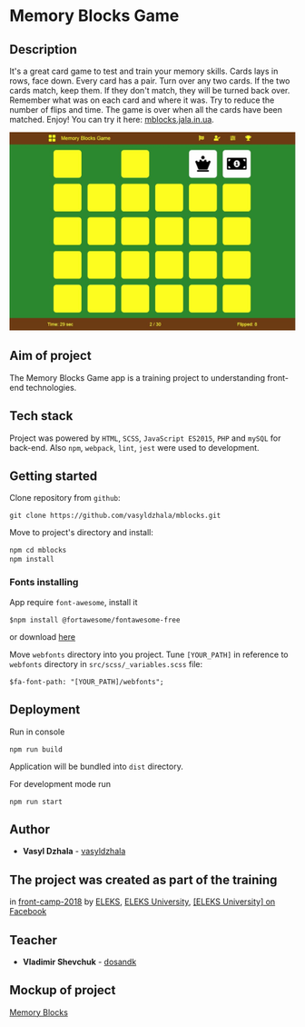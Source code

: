 # Memory Blocks Game

## Description

It's a great card game to test and train your memory skills.
Cards lays in rows, face down. Every card has a pair. Turn over any two cards. If the two cards match, keep them. 
If they don't match, they will be turned back over. Remember what was on each card and where it was. 
Try to reduce the number of flips and time. The game is over when all the cards have been matched. 
Enjoy! You can try it here: [mblocks.jala.in.ua](http://mblocks.jala.in.ua).

![screenshot](https://github.com/vasyldzhala/mblocks/blob/master/mblocks_screen.JPG)

## Aim of project

The Memory Blocks Game app is a training project to understanding front-end technologies. 

## Tech stack

Project was powered by `HTML`, `SCSS`, `JavaScript ES2015`, `PHP` and `mySQL` for back-end. 
Also `npm`, `webpack`, `lint`, `jest` were used to development. 

## Getting started

Clone repository from `github`:

```
git clone https://github.com/vasyldzhala/mblocks.git
```

Move to project's directory and install:

```
npm cd mblocks
npm install
```

### Fonts installing
App require `font-awesome`, install it

```
$npm install @fortawesome/fontawesome-free 
``` 

or download [here](https://fontawesome.com)


Move `webfonts` directory into you project. 
Tune `[YOUR_PATH]` in reference to `webfonts` directory in `src/scss/_variables.scss` file:

```
$fa-font-path: "[YOUR_PATH]/webfonts";
```

## Deployment

Run in console 

```
npm run build
```

Application will be bundled into `dist` directory.


For development mode run

```
npm run start
```

## Author

* **Vasyl Dzhala** - [vasyldzhala](https://github.com/vasyldzhala)

## The project was created as part of the training 

in [front-camp-2018](https://github.com/front-camp-2018)
by [ELEKS](https://eleks.com/), [ELEKS University](https://careers.eleks.com/university/), 
[[ELEKS University] on Facebook](https://www.facebook.com/eleksuniversity/)

## Teacher

* **Vladimir Shevchuk** - [dosandk](https://github.com/dosandk)

## Mockup of project
[Memory Blocks](https://wireframepro.mockflow.com/view/Md5ed005e7b7bb78df0138604abef8f9f1539680063922#/page/6ff7f480ca4d423ebd89e9ac0bedf84d)

